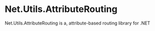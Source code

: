 # Net.Utils.AttributeRouting
Net.Utils.AttributeRouting is a, attribute-based routing library for .NET
